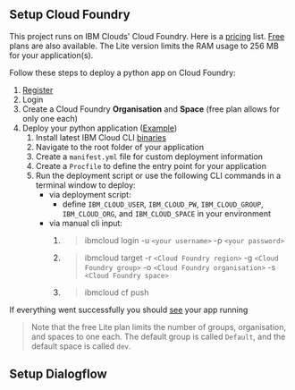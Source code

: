 ## Setup Cloud Foundry

This project runs on IBM Clouds' Cloud Foundry.
Here is a [pricing](https://www.ibm.com/cloud/pricing) list.
[Free](https://www.ibm.com/cloud/free) plans are also available.
The Lite version limits the RAM usage to 256 MB for your application(s). 

Follow these steps to deploy a python app on Cloud Foundry:
1. [Register](https://cloud.ibm.com/registration)
2. Login
3. Create a Cloud Foundry **Organisation** and **Space** (free plan allows for only one each)
4. Deploy your python application ([Example](https://cloud.ibm.com/docs/cloud-foundry?topic=cloud-foundry-getting-started-python))
    1. Install latest IBM Cloud CLI [binaries](https://github.com/IBM-Cloud/ibm-cloud-cli-release/releases/)
    2. Navigate to the root folder of your application
    3. Create a `manifest.yml` file for custom deployment information
    4. Create a `Procfile` to define the entry point for your application
    5. Run the deployment script or use the following CLI commands in a terminal window to deploy:
        - via deployment script:
            - define `IBM_CLOUD_USER`, `IBM_CLOUD_PW`, `IBM_CLOUD_GROUP`, `IBM_CLOUD_ORG`, and `IBM_CLOUD_SPACE` in your environment
        - via manual cli input:
            1. > ibmcloud login -u `<your username>` -p `<your password>`
            2. > ibmcloud target -r `<Cloud Foundry region>` -g `<Cloud Foundry group>` -o `<Cloud Foundry organisation>` -s `<Cloud Foundry space>`
            3. > ibmcloud cf push

If everything went successfully you should [see](https://cloud.ibm.com/cloudfoundry/public) your app running

> Note that the free Lite plan limits the number of groups, organisation, and spaces to one each.
> The default group is called `Default`, and the default space is called `dev`.

## Setup Dialogflow
